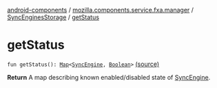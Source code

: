 [android-components](../../index.md) / [mozilla.components.service.fxa.manager](../index.md) / [SyncEnginesStorage](index.md) / [getStatus](./get-status.md)

# getStatus

`fun getStatus(): `[`Map`](https://kotlinlang.org/api/latest/jvm/stdlib/kotlin.collections/-map/index.html)`<`[`SyncEngine`](../../mozilla.components.service.fxa/-sync-engine/index.md)`, `[`Boolean`](https://kotlinlang.org/api/latest/jvm/stdlib/kotlin/-boolean/index.html)`>` [(source)](https://github.com/mozilla-mobile/android-components/blob/master/components/service/firefox-accounts/src/main/java/mozilla/components/service/fxa/manager/SyncEnginesStorage.kt#L22)

**Return**
A map describing known enabled/disabled state of [SyncEngine](../../mozilla.components.service.fxa/-sync-engine/index.md).

